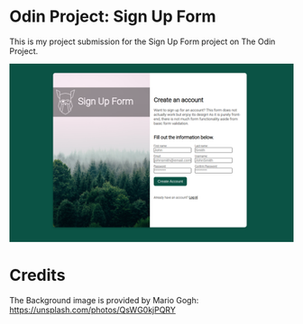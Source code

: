 # Odin Project: Sign Up Form

This is my project submission for the Sign Up Form project on The Odin Project.

![preview](./preview.png)

# Credits

The Background image is provided by Mario Gogh: https://unsplash.com/photos/QsWG0kjPQRY 